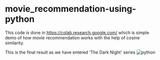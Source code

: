 # movie_recommendation-using-python
This code is done in https://colab.research.google.com/ which is simple demo of how movie recommendation works with the help of cosine similarity.

This is the final result as we have entered 'The Dark Night' series
![python](https://user-images.githubusercontent.com/35887583/158128238-68839cae-acdc-4581-9c20-dbb9373ce856.PNG)
